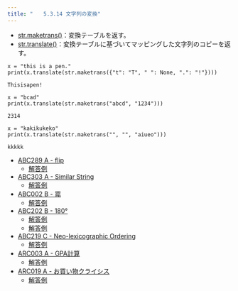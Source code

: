 ```yaml
---
title: "　　5.3.14 文字列の変換"
---
```


* [str.maketrans()](https://docs.python.org/ja/3/library/stdtypes.html#str.maketrans)：変換テーブルを返す。
* [str.translate()](https://docs.python.org/ja/3/library/stdtypes.html#str.translate)：変換テーブルに基づいてマッピングした文字列のコピーを返す。

```python:サンプルコード
x = "this is a pen."
print(x.translate(str.maketrans({"t": "T", " ": None, ".": "!"})))
```

```text:実行結果
Thisisapen!
```

```python:サンプルコード
x = "bcad"
print(x.translate(str.maketrans("abcd", "1234")))
```

```text:実行結果
2314
```

```python:サンプルコード
x = "kakikukeko"
print(x.translate(str.maketrans("", "", "aiueo")))
```

```text:実行結果
kkkkk
```

- [ABC289 A - flip](https://atcoder.jp/contests/abc289/tasks/abc289_a)
    - [解答例](https://atcoder.jp/contests/abc289/submissions/39472595)
- [ABC303 A - Similar String](https://atcoder.jp/contests/abc303/tasks/abc303_a)
    - [解答例](https://atcoder.jp/contests/abc303/submissions/41895632)
- [ABC002 B - 罠](https://atcoder.jp/contests/abc002/tasks/abc002_2)
    - [解答例](https://atcoder.jp/contests/abc002/submissions/35454052)
- [ABC202 B - 180°](https://atcoder.jp/contests/abc202/tasks/abc202_b)
    - [解答例](https://atcoder.jp/contests/abc202/submissions/24703490)
    - [解答例](https://atcoder.jp/contests/abc202/submissions/24703510)
- [ABC219 C - Neo-lexicographic Ordering](https://atcoder.jp/contests/abc219/tasks/abc219_c)
    - [解答例](https://atcoder.jp/contests/abc219/submissions/29610019)
- [ARC003 A - GPA計算](https://atcoder.jp/contests/arc003/tasks/arc003_1)
    - [解答例](https://atcoder.jp/contests/arc003/submissions/17769207)
- [ARC019 A - お買い物クライシス](https://atcoder.jp/contests/arc019/tasks/arc019_1)
    - [解答例](https://atcoder.jp/contests/arc019/submissions/17746805)